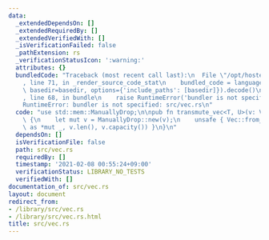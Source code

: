 ```yaml
---
data:
  _extendedDependsOn: []
  _extendedRequiredBy: []
  _extendedVerifiedWith: []
  _isVerificationFailed: false
  _pathExtension: rs
  _verificationStatusIcon: ':warning:'
  attributes: {}
  bundledCode: "Traceback (most recent call last):\n  File \"/opt/hostedtoolcache/Python/3.9.4/x64/lib/python3.9/site-packages/onlinejudge_verify/documentation/build.py\"\
    , line 71, in _render_source_code_stat\n    bundled_code = language.bundle(stat.path,\
    \ basedir=basedir, options={'include_paths': [basedir]}).decode()\n  File \"/opt/hostedtoolcache/Python/3.9.4/x64/lib/python3.9/site-packages/onlinejudge_verify/languages/user_defined.py\"\
    , line 68, in bundle\n    raise RuntimeError('bundler is not specified: {}'.format(path.as_posix()))\n\
    RuntimeError: bundler is not specified: src/vec.rs\n"
  code: "use std::mem::ManuallyDrop;\n\npub fn transmute_vec<T, U>(v: Vec<T>) -> Vec<U>\
    \ {\n    let mut v = ManuallyDrop::new(v);\n    unsafe { Vec::from_raw_parts(v.as_mut_ptr()\
    \ as *mut _, v.len(), v.capacity()) }\n}\n"
  dependsOn: []
  isVerificationFile: false
  path: src/vec.rs
  requiredBy: []
  timestamp: '2021-02-08 00:55:24+09:00'
  verificationStatus: LIBRARY_NO_TESTS
  verifiedWith: []
documentation_of: src/vec.rs
layout: document
redirect_from:
- /library/src/vec.rs
- /library/src/vec.rs.html
title: src/vec.rs
---
```

